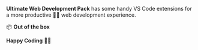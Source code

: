 **Ultimate Web Development Pack** has some handy VS Code extensions for a more productive 👨‍💻 web development experience.

📦 **Out of the box**

**Happy Coding** 👍🏽
